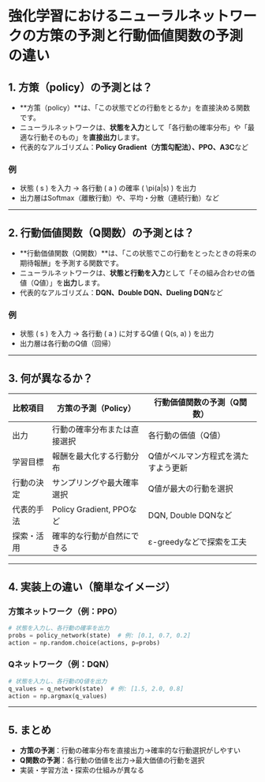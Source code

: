 # 強化学習におけるニューラルネットワークの**方策の予測**と**行動価値関数の予測**の違い

## 1. 方策（policy）の予測とは？

- **方策（policy）**は、「この状態でどの行動をとるか」を直接決める関数です。
- ニューラルネットワークは、**状態を入力**として「各行動の確率分布」や「最適な行動そのもの」を**直接出力**します。
- 代表的なアルゴリズム：**Policy Gradient（方策勾配法）、PPO、A3C**など

### 例
- 状態 \( s \) を入力 → 各行動 \( a \) の確率 \( \pi(a|s) \) を出力
- 出力層はSoftmax（離散行動）や、平均・分散（連続行動）など

---

## 2. 行動価値関数（Q関数）の予測とは？

- **行動価値関数（Q関数）**は、「この状態でこの行動をとったときの将来の期待報酬」を予測する関数です。
- ニューラルネットワークは、**状態と行動を入力**として「その組み合わせの価値（Q値）」を**出力**します。
- 代表的なアルゴリズム：**DQN、Double DQN、Dueling DQN**など

### 例
- 状態 \( s \) を入力 → 各行動 \( a \) に対するQ値 \( Q(s, a) \) を出力
- 出力層は各行動のQ値（回帰）

---

## 3. 何が異なるか？

| 比較項目         | 方策の予測（Policy）       | 行動価値関数の予測（Q関数）   |
|------------------|---------------------------|-------------------------------|
| 出力             | 行動の確率分布または直接選択 | 各行動の価値（Q値）            |
| 学習目標         | 報酬を最大化する行動分布    | Q値がベルマン方程式を満たすよう更新 |
| 行動の決定       | サンプリングや最大確率選択   | Q値が最大の行動を選択           |
| 代表的手法       | Policy Gradient, PPOなど   | DQN, Double DQNなど            |
| 探索・活用       | 確率的な行動が自然にできる   | ε-greedyなどで探索を工夫        |

---

## 4. 実装上の違い（簡単なイメージ）

### 方策ネットワーク（例：PPO）
```python
# 状態を入力し、各行動の確率を出力
probs = policy_network(state)  # 例: [0.1, 0.7, 0.2]
action = np.random.choice(actions, p=probs)
```

### Qネットワーク（例：DQN）
```python
# 状態を入力し、各行動のQ値を出力
q_values = q_network(state)  # 例: [1.5, 2.0, 0.8]
action = np.argmax(q_values)
```

---

## 5. まとめ

- **方策の予測**：行動の確率分布を直接出力→確率的な行動選択がしやすい
- **Q関数の予測**：各行動の価値を出力→最大価値の行動を選択
- 実装・学習方法・探索の仕組みが異なる
